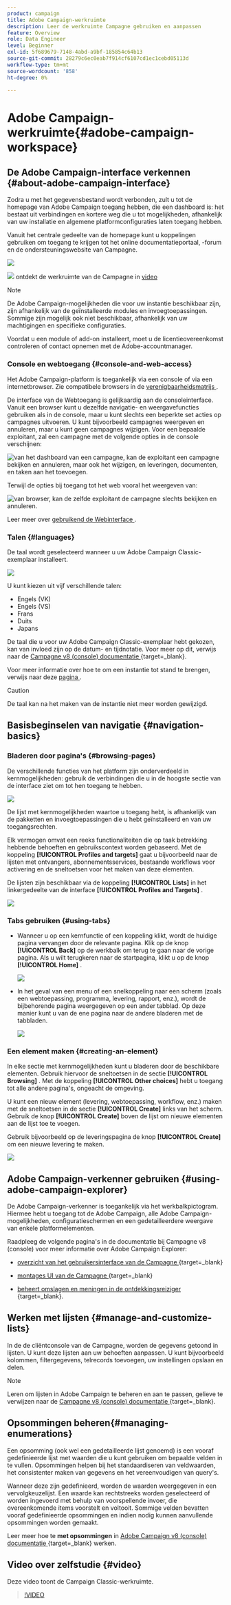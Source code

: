 ```yaml
---
product: campaign
title: Adobe Campaign-werkruimte
description: Leer de werkruimte Campagne gebruiken en aanpassen
feature: Overview
role: Data Engineer
level: Beginner
exl-id: 5f689679-7148-4abd-a9bf-185854c64b13
source-git-commit: 28279c6ec0eab7f914cf6107cd1ec1cebd05113d
workflow-type: tm+mt
source-wordcount: '858'
ht-degree: 0%

---
```


# Adobe Campaign-werkruimte{#adobe-campaign-workspace}

## De Adobe Campaign-interface verkennen {#about-adobe-campaign-interface}

Zodra u met het gegevensbestand wordt verbonden, zult u tot de homepage van Adobe Campaign toegang hebben, die een dashboard is: het bestaat uit verbindingen en kortere weg die u tot mogelijkheden, afhankelijk van uw installatie en algemene platformconfiguraties laten toegang hebben.

Vanuit het centrale gedeelte van de homepage kunt u koppelingen gebruiken om toegang te krijgen tot het online documentatieportaal, -forum en de ondersteuningswebsite van Campagne.

![](assets/d_ncs_user_interface_home.png)

![](assets/do-not-localize/how-to-video.png) ontdekt de werkruimte van de Campagne in [ video ](#video)

>[!NOTE]
>
>De Adobe Campaign-mogelijkheden die voor uw instantie beschikbaar zijn, zijn afhankelijk van de geïnstalleerde modules en invoegtoepassingen. Sommige zijn mogelijk ook niet beschikbaar, afhankelijk van uw machtigingen en specifieke configuraties.
>
>Voordat u een module of add-on installeert, moet u de licentieovereenkomst controleren of contact opnemen met de Adobe-accountmanager.

### Console en webtoegang {#console-and-web-access}

Het Adobe Campaign-platform is toegankelijk via een console of via een internetbrowser. Zie compatibele browsers in de [ verenigbaarheidsmatrijs ](../../rn/using/compatibility-matrix.md#Browsers).

De interface van de Webtoegang is gelijkaardig aan de consoleinterface. Vanuit een browser kunt u dezelfde navigatie- en weergavefuncties gebruiken als in de console, maar u kunt slechts een beperkte set acties op campagnes uitvoeren. U kunt bijvoorbeeld campagnes weergeven en annuleren, maar u kunt geen campagnes wijzigen. Voor een bepaalde exploitant, zal een campagne met de volgende opties in de console verschijnen:

![ van het dashboard van een campagne, kan de exploitant een campagne bekijken en annuleren, maar ook het wijzigen, en leveringen, documenten, en taken aan het toevoegen.](assets/operation_from_console.png)

Terwijl de opties bij toegang tot het web vooral het weergeven van:

![ van browser, kan de zelfde exploitant de campagne slechts bekijken en annuleren.](assets/operation_from_web.png)

Leer meer over [ gebruikend de Webinterface ](../../campaign/using/accessing-marketing-campaigns.md#using-the-web-interface-).

### Talen {#languages}

De taal wordt geselecteerd wanneer u uw Adobe Campaign Classic-exemplaar installeert.

![](assets/language.png)

U kunt kiezen uit vijf verschillende talen:

* Engels (VK)
* Engels (VS)
* Frans
* Duits
* Japans

De taal die u voor uw Adobe Campaign Classic-exemplaar hebt gekozen, kan van invloed zijn op de datum- en tijdnotatie. Voor meer op dit, verwijs naar de [ Campagne v8 (console) documentatie ](https://experienceleague.adobe.com/en/docs/campaign/campaign-v8/new/campaign-ui){target=_blank}.

Voor meer informatie over hoe te om een instantie tot stand te brengen, verwijs naar deze [ pagina ](../../installation/using/creating-an-instance-and-logging-on.md).

>[!CAUTION]
>
>De taal kan na het maken van de instantie niet meer worden gewijzigd.

## Basisbeginselen van navigatie {#navigation-basics}

### Bladeren door pagina&#39;s {#browsing-pages}

De verschillende functies van het platform zijn onderverdeeld in kernmogelijkheden: gebruik de verbindingen die u in de hoogste sectie van de interface ziet om tot hen toegang te hebben.

![](assets/overview_home.png)

De lijst met kernmogelijkheden waartoe u toegang hebt, is afhankelijk van de pakketten en invoegtoepassingen die u hebt geïnstalleerd en van uw toegangsrechten.

Elk vermogen omvat een reeks functionaliteiten die op taak betrekking hebbende behoeften en gebruikscontext worden gebaseerd. Met de koppeling **[!UICONTROL Profiles and targets]** gaat u bijvoorbeeld naar de lijsten met ontvangers, abonnementsservices, bestaande workflows voor activering en de sneltoetsen voor het maken van deze elementen.

De lijsten zijn beschikbaar via de koppeling **[!UICONTROL Lists]** in het linkergedeelte van de interface **[!UICONTROL Profiles and Targets]** .

![](assets/recipient_list_overview.png)

### Tabs gebruiken {#using-tabs}

* Wanneer u op een kernfunctie of een koppeling klikt, wordt de huidige pagina vervangen door de relevante pagina. Klik op de knop **[!UICONTROL Back]** op de werkbalk om terug te gaan naar de vorige pagina. Als u wilt terugkeren naar de startpagina, klikt u op de knop **[!UICONTROL Home]** .

  ![](assets/d_ncs_user_interface_back_home_buttons.png)

* In het geval van een menu of een snelkoppeling naar een scherm (zoals een webtoepassing, programma, levering, rapport, enz.), wordt de bijbehorende pagina weergegeven op een ander tabblad. Op deze manier kunt u van de ene pagina naar de andere bladeren met de tabbladen.

  ![](assets/d_ncs_user_interface_tabs.png)

### Een element maken {#creating-an-element}

In elke sectie met kernmogelijkheden kunt u bladeren door de beschikbare elementen. Gebruik hiervoor de sneltoetsen in de sectie **[!UICONTROL Browsing]** . Met de koppeling **[!UICONTROL Other choices]** hebt u toegang tot alle andere pagina&#39;s, ongeacht de omgeving.

U kunt een nieuw element (levering, webtoepassing, workflow, enz.) maken met de sneltoetsen in de sectie **[!UICONTROL Create]** links van het scherm. Gebruik de knop **[!UICONTROL Create]** boven de lijst om nieuwe elementen aan de lijst toe te voegen.

Gebruik bijvoorbeeld op de leveringspagina de knop **[!UICONTROL Create]** om een nieuwe levering te maken.

![](assets/d_ncs_user_interface_tab_add_del.png)


## Adobe Campaign-verkenner gebruiken {#using-adobe-campaign-explorer}

De Adobe Campaign-verkenner is toegankelijk via het werkbalkpictogram. Hiermee hebt u toegang tot de Adobe Campaign, alle Adobe Campaign-mogelijkheden, configuratieschermen en een gedetailleerdere weergave van enkele platformelementen.

Raadpleeg de volgende pagina&#39;s in de documentatie bij Campagne v8 (console) voor meer informatie over Adobe Campaign Explorer:

* [ overzicht van het gebruikersinterface van de Campagne ](https://experienceleague.adobe.com/en/docs/campaign/campaign-v8/new/campaign-ui){target=_blank}

* [ montages UI van de Campagne ](https://experienceleague.adobe.com/en/docs/campaign/campaign-v8/config/configuration/ui-settings){target=_blank}

* [ beheert omslagen en meningen in de ontdekkingsreiziger ](https://experienceleague.adobe.com/en/docs/campaign/campaign-v8/config/configuration/folders-and-views){target=_blank}.


## Werken met lijsten {#manage-and-customize-lists}

In de de cliëntconsole van de Campagne, worden de gegevens getoond in lijsten. U kunt deze lijsten aan uw behoeften aanpassen. U kunt bijvoorbeeld kolommen, filtergegevens, telrecords toevoegen, uw instellingen opslaan en delen.

>[!NOTE]
>
>Leren om lijsten in Adobe Campaign te beheren en aan te passen, gelieve te verwijzen naar de [ Campagne v8 (console) documentatie ](https://experienceleague.adobe.com/en/docs/campaign/campaign-v8/config/configuration/ui-settings#customize-lists){target=_blank}.

## Opsommingen beheren{#managing-enumerations}

Een opsomming (ook wel een gedetailleerde lijst genoemd) is een vooraf gedefinieerde lijst met waarden die u kunt gebruiken om bepaalde velden in te vullen. Opsommingen helpen bij het standaardiseren van veldwaarden, het consistenter maken van gegevens en het vereenvoudigen van query&#39;s.

Wanneer deze zijn gedefinieerd, worden de waarden weergegeven in een vervolgkeuzelijst. Een waarde kan rechtstreeks worden geselecteerd of worden ingevoerd met behulp van voorspellende invoer, die overeenkomende items voorstelt en voltooit. Sommige velden bevatten vooraf gedefinieerde opsommingen en indien nodig kunnen aanvullende opsommingen worden gemaakt.

Leer meer hoe te **met opsommingen** in [ Adobe Campaign v8 (console) documentatie ](https://experienceleague.adobe.com/en/docs/campaign/campaign-v8/config/settings/enumerations){target=_blank} werken.

## Video over zelfstudie {#video}

Deze video toont de Campaign Classic-werkruimte.

>[!VIDEO](https://video.tv.adobe.com/v/35130?quality=12)
